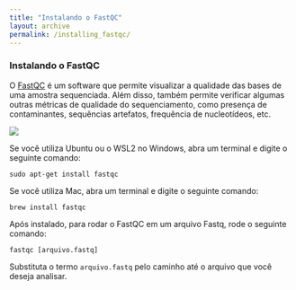 ```yaml
---
title: "Instalando o FastQC"
layout: archive
permalink: /installing_fastqc/
---  
```


### Instalando o FastQC

O [FastQC](https://www.bioinformatics.babraham.ac.uk/projects/fastqc/) é um software que permite visualizar a qualidade das bases de uma amostra sequenciada. 
Além disso, também permite verificar algumas outras métricas de qualidade do sequenciamento, como presença de contaminantes, sequências artefatos, frequência de nucleotídeos, etc.

![](/tutorial_metabarcoding/images/fastqc.png)


Se você utiliza Ubuntu ou o WSL2 no Windows, abra um terminal e digite o seguinte comando:

```console
sudo apt-get install fastqc
```

Se você utiliza Mac, abra um terminal e digite o seguinte comando:

```console
brew install fastqc
```

Após instalado, para rodar o FastQC em um arquivo Fastq, rode o seguinte comando:

```console
fastqc [arquivo.fastq]
```
Substituta o termo `arquivo.fastq` pelo caminho até o arquivo que você deseja analisar.
